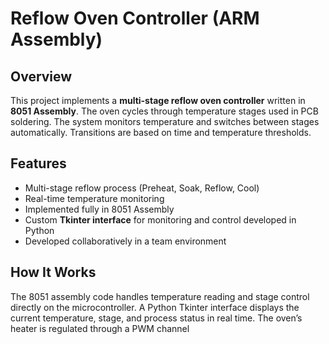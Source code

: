 # Reflow Oven Controller (ARM Assembly)

## Overview
This project implements a **multi-stage reflow oven controller** written in **8051 Assembly**. The oven cycles through temperature stages used in PCB soldering. The system monitors temperature and switches between stages automatically. Transitions are based on time and temperature thresholds.

## Features
- Multi-stage reflow process (Preheat, Soak, Reflow, Cool)
- Real-time temperature monitoring
- Implemented fully in 8051 Assembly
- Custom **Tkinter interface** for monitoring and control developed in Python
- Developed collaboratively in a team environment

## How It Works
The 8051 assembly code handles temperature reading and stage control directly on the microcontroller. A Python Tkinter interface displays the current temperature, stage, and process status in real time. The oven’s heater is regulated through a PWM channel

